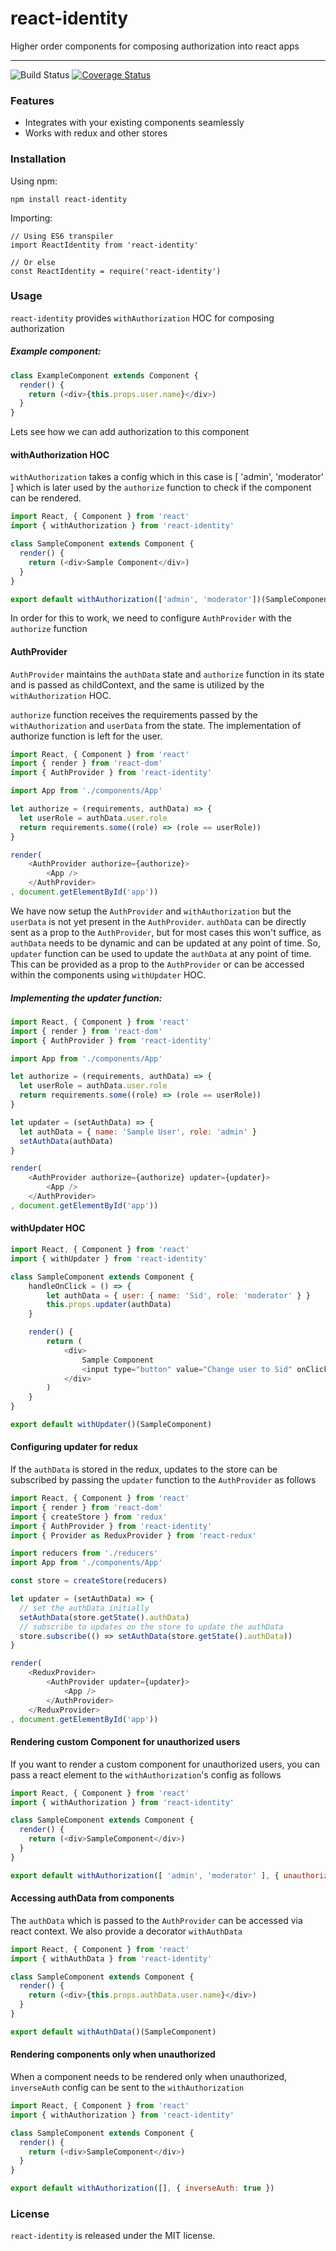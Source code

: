 # react-identity
Higher order components for composing authorization into react apps

---
![Build Status](https://travis-ci.org/sarat1669/react-identity.svg?branch=master) [![Coverage Status](https://coveralls.io/repos/github/sarat1669/react-identity/badge.svg?branch=master)](https://coveralls.io/github/sarat1669/react-identity?branch=master)

### Features
- Integrates with your existing components seamlessly
- Works with redux and other stores

### Installation

Using npm:
```
npm install react-identity
```

Importing:
```
// Using ES6 transpiler
import ReactIdentity from 'react-identity'

// Or else
const ReactIdentity = require('react-identity')
```
### Usage

`react-identity` provides `withAuthorization` HOC for composing authorization

##### Example component:
```js
class ExampleComponent extends Component {
  render() {
    return (<div>{this.props.user.name}</div>)
  }
}
```
Lets see how we can add authorization to this component

#### withAuthorization HOC

`withAuthorization` takes a config which in this case is [ 'admin', 'moderator' ] which is later used by the `authorize` function to check if the component can be rendered.

```js
import React, { Component } from 'react'
import { withAuthorization } from 'react-identity'

class SampleComponent extends Component {
  render() {
    return (<div>Sample Component</div>)
  }
}

export default withAuthorization(['admin', 'moderator'])(SampleComponent)
```

In order for this to work, we need to configure `AuthProvider` with the `authorize` function

#### AuthProvider

`AuthProvider` maintains the `authData` state and `authorize` function in its state and is passed as childContext, and the same is utilized by the `withAuthorization` HOC.

`authorize` function receives the requirements passed by the `withAuthorization` and `userData` from the state. The implementation of authorize function is left for the user.

```js
import React, { Component } from 'react'
import { render } from 'react-dom'
import { AuthProvider } from 'react-identity'

import App from './components/App'

let authorize = (requirements, authData) => {
  let userRole = authData.user.role
  return requirements.some((role) => (role == userRole))
}

render(
    <AuthProvider authorize={authorize}>
        <App />
    </AuthProvider>
, document.getElementById('app'))
```

We have now setup the `AuthProvider` and `withAuthorization` but the `userData` is not yet present in the `AuthProvider`. `authData` can be directly sent as a prop to the `AuthProvider`, but for most cases this won't suffice, as `authData` needs to be dynamic and can be updated at any point of time. So, `updater` function can be used to update the `authData` at any point of time. This can be provided as a prop to the `AuthProvider` or can be accessed within the components using `withUpdater` HOC.

##### Implementing the updater function:

```js
import React, { Component } from 'react'
import { render } from 'react-dom'
import { AuthProvider } from 'react-identity'

import App from './components/App'

let authorize = (requirements, authData) => {
  let userRole = authData.user.role
  return requirements.some((role) => (role == userRole))
}

let updater = (setAuthData) => {
  let authData = { name: 'Sample User', role: 'admin' }
  setAuthData(authData)
}

render(
    <AuthProvider authorize={authorize} updater={updater}>
        <App />
    </AuthProvider>
, document.getElementById('app'))
```

#### withUpdater HOC

```js
import React, { Component } from 'react'
import { withUpdater } from 'react-identity'

class SampleComponent extends Component {
    handleOnClick = () => {
        let authData = { user: { name: 'Sid', role: 'moderator' } }
        this.props.updater(authData)
    }

    render() {
        return (
            <div>
                Sample Component
                <input type="button" value="Change user to Sid" onClick={this.handleOnClick} />
            </div>
        )
    }
}

export default withUpdater()(SampleComponent)
```

#### Configuring updater for redux

If the `authData` is stored in the redux, updates to the store can be subscribed by passing the `updater` function to the `AuthProvider` as follows

```js
import React, { Component } from 'react'
import { render } from 'react-dom'
import { createStore } from 'redux'
import { AuthProvider } from 'react-identity'
import { Provider as ReduxProvider } from 'react-redux'

import reducers from './reducers'
import App from './components/App'

const store = createStore(reducers)

let updater = (setAuthData) => {
  // set the authData initially
  setAuthData(store.getState().authData)
  // subscribe to updates on the store to update the authData
  store.subscribe(() => setAuthData(store.getState().authData))
}

render(
    <ReduxProvider>
        <AuthProvider updater={updater}>
            <App />
        </AuthProvider>
    </ReduxProvider>
, document.getElementById('app'))

```

#### Rendering custom Component for unauthorized users

If you want to render a custom component for unauthorized users, you can pass a react element to the `withAuthorization`'s config as follows

```js
import React, { Component } from 'react'
import { withAuthorization } from 'react-identity'

class SampleComponent extends Component {
  render() {
    return (<div>SampleComponent</div>)
  }
}

export default withAuthorization([ 'admin', 'moderator' ], { unauthorized: (<div>403</div>) })(SampleComponent)
```

#### Accessing authData from components
The `authData` which is passed to the `AuthProvider` can be accessed via react context. We also provide a decorator `withAuthData`

```js
import React, { Component } from 'react'
import { withAuthData } from 'react-identity'

class SampleComponent extends Component {
  render() {
    return (<div>{this.props.authData.user.name}</div>)
  }
}

export default withAuthData()(SampleComponent)
```

#### Rendering components only when unauthorized
When a component needs to be rendered only when unauthorized, `inverseAuth` config can be sent to the `withAuthorization`

```js
import React, { Component } from 'react'
import { withAuthorization } from 'react-identity'

class SampleComponent extends Component {
  render() {
    return (<div>SampleComponent</div>)
  }
}

export default withAuthorization([], { inverseAuth: true })
```

### License

`react-identity` is released under the MIT license.
